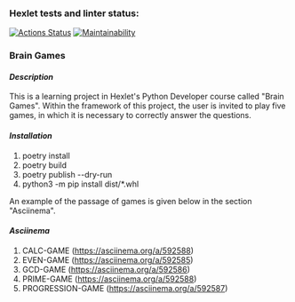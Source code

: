 ### Hexlet tests and linter status:
[![Actions Status](https://github.com/1Mans/python-project-49/workflows/hexlet-check/badge.svg)](https://github.com/1Mans/python-project-49/actions) 
[![Maintainability](https://api.codeclimate.com/v0/badges/64c86a28b0d7d387ce72/maintainability)](https://codeclimate.com/github/1Mans/python-project-49/maintainability)

### Brain Games

#### *Description*

This is a learning project in Hexlet's Python Developer course called "Brain Games". Within the framework of this project, the user is invited to play five games, in which it is necessary to correctly answer the questions.

#### *Installation*

1. poetry install
2. poetry build
3. poetry publish --dry-run
4. python3 -m pip install dist/*.whl

An example of the passage of games is given below in the section "Asciinema".

#### *Asciinema*

1. CALC-GAME (https://asciinema.org/a/592588)
2. EVEN-GAME (https://asciinema.org/a/592585)
3. GCD-GAME (https://asciinema.org/a/592586)
4. PRIME-GAME (https://asciinema.org/a/592588)
5. PROGRESSION-GAME (https://asciinema.org/a/592587)


